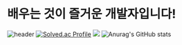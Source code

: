 # 배우는 것이 즐거운 개발자입니다!

![header](https://capsule-render.vercel.app/api?type=venom&color=auto&height=300&section=header&text=Mouon&fontSize=90)
[![Solved.ac Profile](http://mazassumnida.wtf/api/generate_badge?boj=ahemsapsldk)](https://solved.ac/ahemsapsldk)
<img src="https://github-readme-stats.vercel.app/api/top-langs/?username=Mouon&layout=compact&theme=dark"/>
![Anurag's GitHub stats](https://github-readme-stats.vercel.app/api?username=Mouon&hide=contribs,prs&show_icons=true&theme=테마)


